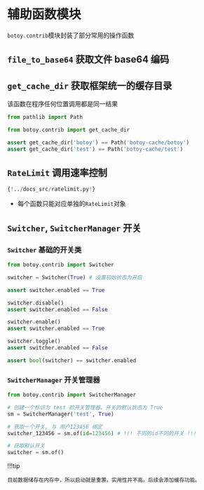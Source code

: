 # 辅助函数模块

`botoy.contrib`模块封装了部分常用的操作函数

## `file_to_base64` 获取文件 base64 编码

## `get_cache_dir` 获取框架统一的缓存目录

该函数在程序任何位置调用都是同一结果

```python
from pathlib import Path

from botoy.contrib import get_cache_dir

assert get_cache_dir('botoy') == Path('botoy-cache/botoy')
assert get_cache_dir('test') == Path('botoy-cache/test')
```

## `RateLimit` 调用速率控制

```python
{!../docs_src/ratelimit.py!}
```

- 每个函数只能对应单独的`RateLimit`对象

## `Switcher`, `SwitcherManager` 开关

### `Switcher` 基础的开关类

```python
from botoy.contrib import Switcher

switcher = Switcher(True) # 设置初始状态为开启

assert switcher.enabled == True

switcher.disable()
assert switcher.enabled == False

switcher.enable()
assert switcher.enabled == True

switcher.toggle()
assert switcher.enabled == False

assert bool(switcher) == switcher.enabled
```

### `SwitcherManager` 开关管理器

```python
from botoy.contrib import SwitcherManager

# 创建一个标识为 test 的开关管理器，开关的默认状态为 True
sm = SwitcherManager('test', True)

# 获取一个开关, 与 用户123456 绑定
switcher_123456 = sm.of(id=123456) # !!! 不同的id不同的开关 !!!

# 获取默认开关
switcher = sm.of()
```

!!!tip

    目前数据储存在内存中，所以启动就是重置。实用性并不高。后续会添加缓存功能。

